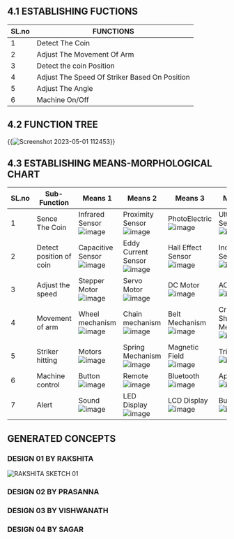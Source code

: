 ## 4.1 ESTABLISHING FUCTIONS
|SL.no |FUNCTIONS|
|-------|--------|
|1|Detect The Coin|
|2|Adjust The Movement Of Arm|
|3|Detect the coin Position|
|4|Adjust The Speed Of Striker Based On Position|
|5|Adjust The Angle|
|6|Machine On/Off|


## 4.2 FUNCTION TREE

{{![Screenshot 2023-05-01 112453](https://user-images.githubusercontent.com/130956680/235415388-ad7c20f8-6aa8-48b3-b4d9-7a462d8693d1.png)}}






## 4.3 ESTABLISHING MEANS-MORPHOLOGICAL CHART

|SL.no|Sub-Function|Means 1|Means 2|Means 3|Means 4|
|-----------|----------------|------------|-----------|-----------|-----------|
 |1|Sence The Coin|Infrared Sensor ![image](https://user-images.githubusercontent.com/130956680/235919358-299e5a05-6308-461b-92de-6071368a4a2b.png)|Proximity Sensor![image](https://user-images.githubusercontent.com/130956680/235920173-05e9345e-2762-4c99-98ff-ec6e47f56efd.png)|PhotoElectric ![image](https://user-images.githubusercontent.com/130956680/235920716-35495f25-d081-44ed-ac9f-9294d2208c6a.png)|UltraSonic Sensor ![image](https://user-images.githubusercontent.com/130956680/235921243-639b9245-5489-4a62-83b4-0de6c54a2617.png)|
|2|Detect position of coin|Capacitive Sensor ![image](https://user-images.githubusercontent.com/130956680/235921817-8263f039-6c1a-467f-bd50-b44eda8a9b34.png)|Eddy Current Sensor ![image](https://user-images.githubusercontent.com/130956680/235922229-5a34af46-6579-4c29-8429-8ed81a56994f.png)|Hall Effect Sensor ![image](https://user-images.githubusercontent.com/130956680/235922825-dbf6ec8c-a590-40bd-b411-5cd4b7f46ab9.png)|Inductive Sensor ![image](https://user-images.githubusercontent.com/130956680/235923258-2e8483c4-c793-49b6-84c9-07261ccb9bdd.png)|
|3|Adjust the speed|Stepper Motor ![image](https://user-images.githubusercontent.com/130956680/235923475-187cded8-6e39-4cda-8051-292ae211ef4b.png)|Servo Motor ![image](https://user-images.githubusercontent.com/130956680/235923660-2bda514b-1508-4377-98ac-b9ae70a13296.png)|DC Motor ![image](https://user-images.githubusercontent.com/130956680/235923909-45b9bc54-b9f3-418b-bb3c-2efb0f33d39f.png)|AC Motor ![image](https://user-images.githubusercontent.com/130956680/235925117-041b4925-502e-4cbc-80d4-b797882adf0d.png)|
|4|Movement of arm|Wheel mechanism ![image](https://user-images.githubusercontent.com/130956680/235925483-900499ed-ea8a-42a3-b58d-f6de444b922a.png)|Chain mechanism ![image](https://user-images.githubusercontent.com/130956680/235925650-e0aaf884-2530-456a-8f0f-42cccb4a7d57.png)|Belt Mechanism ![image](https://user-images.githubusercontent.com/130956680/235925921-712cd6ff-6bfd-4858-b478-c77ba5bec30f.png)|Crank Shaft Mechanism ![image](https://user-images.githubusercontent.com/130956680/235926138-5bca2fc4-21db-402f-b1ae-65b3f820851e.png)|
|5|Striker hitting|Motors ![image](https://user-images.githubusercontent.com/130956680/235926458-8d0e803b-4a59-4c8a-bf1a-402b3d918983.png)|Spring Mechanism ![image](https://user-images.githubusercontent.com/130956680/235926819-1585b68a-5bbb-495b-8d27-3e525758fec3.png)|Magnetic Field ![image](https://user-images.githubusercontent.com/130956680/235927471-e18e97d7-22b8-48ec-a0a7-7d65f15981cc.png)|Trigger ![image](https://user-images.githubusercontent.com/130956680/235927779-d97a2678-9677-4289-a563-5ada32c0405f.png)|
|6|Machine control|Button ![image](https://user-images.githubusercontent.com/130956680/235928080-7ad885ab-2492-4280-88f1-4cb42953e433.png)|Remote ![image](https://user-images.githubusercontent.com/130956680/235928429-de846051-fa11-4e44-86c2-288773424034.png)|Bluetooth ![image](https://user-images.githubusercontent.com/130956680/235928848-1e1d8d01-7a3c-4e79-af40-05408855413c.png)|App ![image](https://user-images.githubusercontent.com/130956680/235928622-fbbcf906-eb9f-4223-a58b-cd8eec4bcea8.png)|
|7|Alert|Sound ![image](https://user-images.githubusercontent.com/130956680/235928986-ef9c2b6a-14cf-4bac-b854-1ba8e442523f.png)|LED Display ![image](https://user-images.githubusercontent.com/130956680/235929551-a890ddab-b2f2-4a23-8fed-479f27a85fcd.png)|LCD Display ![image](https://user-images.githubusercontent.com/130956680/235929712-b7f118d3-6302-4613-bbc5-76bd5e4db648.png)|Buzzer ![image](https://user-images.githubusercontent.com/130956680/235929857-f7e89176-bdb0-4a63-a00b-7f450ce50198.png)|

## GENERATED CONCEPTS

### DESIGN 01 BY RAKSHITA
![RAKSHITA SKETCH 01](https://user-images.githubusercontent.com/130956680/235942873-b0768298-fdff-4f48-a74c-0c9987912406.jpg)

### DESIGN 02 BY PRASANNA




### DESIGN 03 BY VISHWANATH




### DESIGN 04 BY SAGAR 
